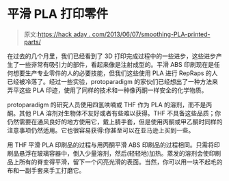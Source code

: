 # 平滑 PLA 打印零件

> 原文:[https://hack aday . com/2013/06/07/smoothing-PLA-printed-parts/](https://hackaday.com/2013/06/07/smoothing-pla-printed-parts/)

在过去的几个月里，我们已经看到了 3D 打印完成过程中的一些进步，这些进步产生了一些非常有吸引力的部件，看起来像是注射成型的。平滑 ABS 印刷现在是任何想要生产专业零件的人的必要技能，但我们这些使用 PLA 进行 RepRaps 的人已经被冷落了。经过一些实验，protoparadigm 的家伙们已经想出了一种方法来弄平这些 PLA 印迹，使用了同样的技术和一种像丙酮一样安全的化学物质。

protoparadigm 的研究人员使用四氢呋喃或 THF 作为 PLA 的溶剂，而不是丙酮。其他 PLA 溶剂对生物体不友好或者有些难以获得。THF 不具备这些品质；你仍然需要在通风良好的地方使用它，戴上腈手套，但是使用丙酮或甲乙酮时同样的注意事项仍然适用。它也很容易获得:你甚至可以在亚马逊上买到一些。

用 THF 平滑 PLA 印刷品的过程与用丙酮平滑 ABS 印刷品的过程相同。只需将印刷品悬浮在玻璃容器中，倒入少量溶剂，然后(轻轻地)加热。蒸发的溶剂会使印刷品上所有的脊变得平滑，留下一个闪亮光滑的表面。当然，你可以用一块不起毛的布和一副手套来手工打磨它。